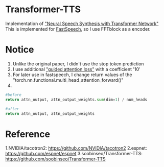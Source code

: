 # Transformer-TTS
Implementation of ["Neural Speech Synthesis with Transformer Network"](https://arxiv.org/abs/1809.08895)  
This is implemented for [FastSpeech](https://github.com/Deepest-Project/FastSpeech), so I use FFTblock as a encoder.

# Notice  
1. Unlike the original paper, I didn't use the stop token prediction
2. I use additional ["guided attention loss"](https://arxiv.org/pdf/1710.08969.pdf) with a coefficient '10'
3. For later use in fastspeech, I change return values of the "torch.nn.functional.multi_head_attention_forward()"
4.  

```python
#before
return attn_output, attn_output_weights.sum(dim=1) / num_heads  

#after  
return attn_output, attn_output_weights
```
            
# Reference
1.NVIDIA/tacotron2: https://github.com/NVIDIA/tacotron2
2.espnet: https://github.com/espnet/espnet
3.soobinseo/Transformer-TTS: https://github.com/soobinseo/Transformer-TTS
